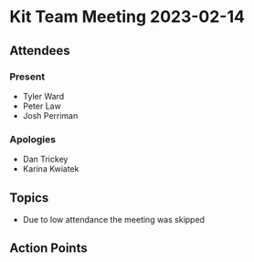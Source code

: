 # Kit Team Meeting 2023-02-14

## Attendees

### Present

- Tyler Ward
- Peter Law
- Josh Perriman

### Apologies

- Dan Trickey
- Karina Kwiatek

## Topics

- Due to low attendance the meeting was skipped

## Action Points
